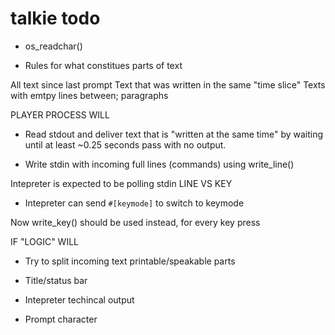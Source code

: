 # talkie todo

- os_readchar()

- Rules for what constitues parts of text

All text since last prompt
Text that was written in the same "time slice"
Texts with emtpy lines between; paragraphs

PLAYER PROCESS WILL

- Read stdout and deliver text that is "written at the same time" by waiting until
  at least ~0.25 seconds pass with no output.

- Write stdin with incoming full lines (commands) using write_line()

Intepreter is expected to be polling stdin
LINE VS KEY

- Intepreter can send `#[keymode]` to switch to keymode

Now write_key() should be used instead, for every key press



IF "LOGIC" WILL

- Try to split incoming text printable/speakable parts

- Title/status bar
- Intepreter techincal output
- Prompt character


